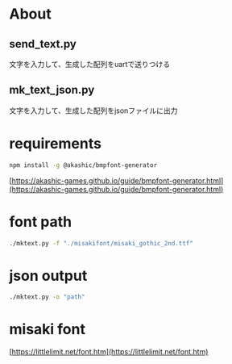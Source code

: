 # About
## send_text.py

文字を入力して、生成した配列をuartで送りつける

## mk_text_json.py

文字を入力して、生成した配列をjsonファイルに出力

# requirements

```sh
npm install -g @akashic/bmpfont-generator
```

[https://akashic-games.github.io/guide/bmpfont-generator.html](https://akashic-games.github.io/guide/bmpfont-generator.html)


# font path

```sh
./mktext.py -f "./misakifont/misaki_gothic_2nd.ttf"
```

# json output

```sh
./mktext.py -o "path"
```

# misaki font

[https://littlelimit.net/font.htm](https://littlelimit.net/font.htm)
